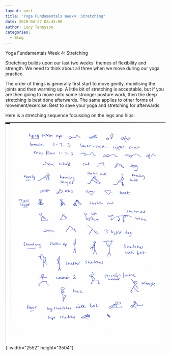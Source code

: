 ```yaml
---
layout: post
title: 'Yoga Fundamentals Week4: Stretching'
date: 2020-04-27 08:43:00
author: Lucy Tennyson
categories:
  - Blog
---
```


Yoga Fundamentals Week 4: Stretching

Stretching builds upon our last two weeks' themes of flexibility and strength. We need to think about all three when we move during our yoga practice.

The order of things is generally first start to move gently, mobilising the joints and then warming up. A little bit of stretching is acceptable, but if you are then going to move onto some stronger posture work, then the deep stretching is best done afterwards. The same applies to other forms of movement/exercise. Best to save your yoga and stretching for afterwards.

Here is a stretching sequence focussing on the legs and hips:

![](/uploads/yoga26april-1.jpg){: width="2552" height="3504"}